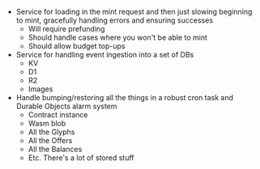 * Service for loading in the mint request and then just slowing beginning to mint, gracefully handling errors and ensuring successes
    * Will require prefunding
    * Should handle cases where you won't be able to mint
    * Should allow budget top-ups
* Service for handling event ingestion into a set of DBs
    * KV
    * D1
    * R2
    * Images
* Handle bumping/restoring all the things in a robust cron task and Durable Objects alarm system
    * Contract instance
    * Wasm blob
    * All the Glyphs
    * All the Offers
    * All the Balances
    * Etc. There's a lot of stored stuff